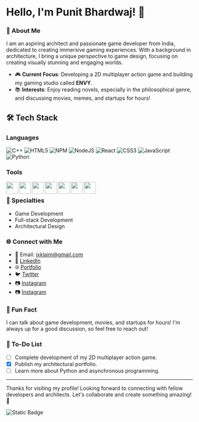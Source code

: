 # Hello, I'm Punit Bhardwaj! 👋

### 🌟 About Me
I am an aspiring architect and passionate game developer from India, dedicated to creating immersive gaming experiences. With a background in architecture, I bring a unique perspective to game design, focusing on creating visually stunning and engaging worlds.

- 🎮 **Current Focus**: Developing a 2D multiplayer action game and building my gaming studio called **ENVY**.
- 📚 **Interests**: Enjoy reading novels, especially in the philosophical genre, and discussing movies, memes, and startups for hours!



## 🛠 Tech Stack

### Languages  
![C++](https://img.shields.io/badge/c%2B%2B-%2300599C.svg?style=for-the-badge&logo=c%2B%2B&logoColor=white)
![HTML5](https://img.shields.io/badge/html5-%23E34F26.svg?style=for-the-badge&logo=html5&logoColor=white)
![NPM](https://img.shields.io/badge/NPM-%23CB3837.svg?style=for-the-badge&logo=npm&logoColor=white)
![NodeJS](https://img.shields.io/badge/node.js-6DA55F?style=for-the-badge&logo=node.js&logoColor=white)
![React](https://img.shields.io/badge/react-%2320232a.svg?style=for-the-badge&logo=react&logoColor=%2361DAFB)
![CSS3](https://img.shields.io/badge/css3-%231572B6.svg?style=for-the-badge&logo=css3&logoColor=white)
![JavaScript](https://img.shields.io/badge/javascript-%23E34F26.svg?style=for-the-badge&logo=javascript&logoColor=white)
![Python](https://img.shields.io/badge/python-%2300599C.svg?style=for-the-badge&logo=python&logoColor=yellow)

### Tools
<img align="left" height="32" width="32" src="https://img.icons8.com/color/144/000000/visual-studio-code-2019.png" />
<img align="left" height="32" width="32" src=https://img.icons8.com/stickers/100/000000/github.png />
<img align="left" height="32" width="32" src=https://img.icons8.com/officel/480/000000/react.png />
<img align="left" height="32" width="32" src=https://img.icons8.com/?size=100&id=13677&format=png&color=000000 />
<img align="left" height="32" width="32" src=https://img.icons8.com/?size=100&id=65231&format=png&color=000000 />
<img align="left" height="32" width="32" src=https://img.icons8.com/?size=100&id=38240&format=png&color=000000 />
<img align="left" height="32" width="32" src=https://img.icons8.com/?size=100&id=39848&format=png&color=000000 />
<br/>

### 🚀 Specialties
- Game Development
- Full-stack Development
- Architectural Design

<!---
### 💼 Projects
Here are some of my key projects:
- **[Your Project Name](link_to_project)**: A brief description of what this project does.
- **[Your Game Studio: ENVY](link)**: Aiming to create engaging gaming experiences with innovative gameplay mechanics.
- **[Your Architectural Work](link_to_architecture_project)**: Showcase of my architectural projects, designs, and achievements.
-->

### 🌐 Connect with Me
- 📧 Email: [ixklaim@gmail.com](mailto:ixklaim@gmail.com)
- 💼 [LinkedIn](https://www.linkedin.com/in/ipunitbhardwaj)
- 🌐 [Portfolio](link_to_your_portfolio)
- 🐦 [Twitter](https://x.com/iXklaim)
- 📷 [Instagram](https://instagram.com/iXklaim)
- 📷 [Instagram](https://instagram.com/ipunitbhardwaj)

### 🎯 Fun Fact
I can talk about game development, movies, and startups for hours! I'm always up for a good discussion, so feel free to reach out!

### 🔧 To-Do List
- [ ] Complete development of my 2D multiplayer action game.
- [x] Publish my architectural portfolio.
- [ ] Learn more about Python and asynchronous programming.

---

Thanks for visiting my profile! Looking forward to connecting with fellow developers and architects. Let's collaborate and create something amazing! 🚀

![Static Badge](https://img.shields.io/badge/Made_with_❤️-by_Punit_Bhardwaj-black)
